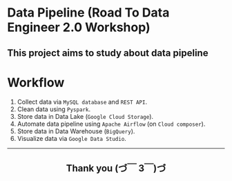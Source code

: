 # Data Pipeline (Road To Data Engineer 2.0 Workshop)
## This project aims to study about data pipeline

# Workflow
1. Collect data via `MySQL database` and `REST API`.
2. Clean data using `Pyspark`.
3. Store data in Data Lake (`Google Cloud Storage`). 
4. Automate data pipeline using `Apache Airflow` (on `Cloud composer`).
5. Store data in Data Warehouse (`BigQuery`).
6. Visualize data via `Google Data Studio`.
---
<h2><div align="center">Thank you (づ￣ 3￣)づ</div></h2>
